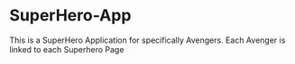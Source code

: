 # SuperHero-App
This is a SuperHero Application for specifically Avengers. Each Avenger is linked to each Superhero Page
